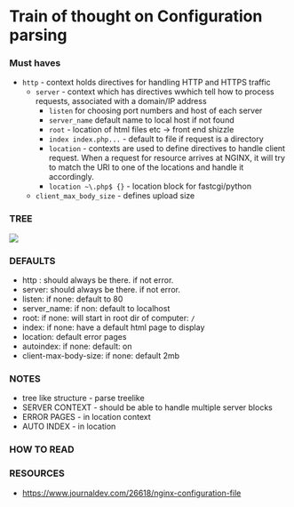 # Train of thought on Configuration parsing

### Must haves
- `http` - context holds directives for handling HTTP and HTTPS traffic
    - `server` - context which has directives wwhich tell how to process requests, associated with a domain/IP address 
        - `listen` for choosing port numbers and host of each server
        - `server_name` default name to local host if not found
        - `root` - location of html files etc -> front end shizzle
        - `index index.php...` - default to file if request is a directory
        - `location` - contexts are used to define directives to handle client request. When a request for resource arrives at NGINX, it will try to match the URI to one of the locations and handle it accordingly.
        - `location ~\.php$ {}` - location block for fastcgi/python
    - `client_max_body_size` - defines upload size

### TREE
<img src="https://cdn.discordapp.com/attachments/856460136758771726/990966854396821564/image_1.png">

### DEFAULTS
- http : should always be there. if not error.
- server: should always be there. if not error.
- listen: if none: default to 80
- server_name: if non: default to localhost
- root: if none: will start in root dir of computer: `/`
- index: if none: have a default html page to display
- location: default error pages
- autoindex: if none: default: on
- client-max-body-size: if none: default 2mb

### NOTES
- tree like structure - parse treelike
- SERVER CONTEXT - should be able to handle multiple server blocks
- ERROR PAGES - in location context
- AUTO INDEX - in location

### HOW TO READ


### RESOURCES
- https://www.journaldev.com/26618/nginx-configuration-file
